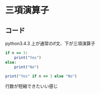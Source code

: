# 三項演算子

## コード
python3.4.3
上が通常のif文、下が三項演算子
~~~ruby
if n == 3:
    print("Yes")
else:
    print("No")

print("Yes" if n == 3 else "No")
~~~

行数が短縮できたいい感じ